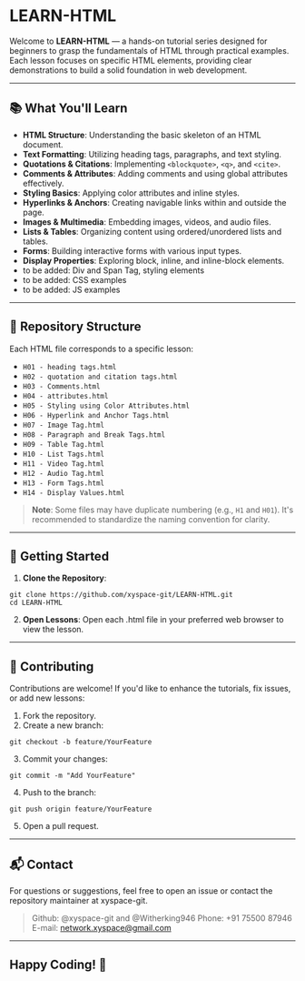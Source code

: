 # LEARN-HTML

Welcome to **LEARN-HTML** — a hands-on tutorial series designed for beginners to grasp the fundamentals of HTML through practical examples. Each lesson focuses on specific HTML elements, providing clear demonstrations to build a solid foundation in web development.

---

## 📚 What You'll Learn

- **HTML Structure**: Understanding the basic skeleton of an HTML document.
- **Text Formatting**: Utilizing heading tags, paragraphs, and text styling.
- **Quotations & Citations**: Implementing `<blockquote>`, `<q>`, and `<cite>`.
- **Comments & Attributes**: Adding comments and using global attributes effectively.
- **Styling Basics**: Applying color attributes and inline styles.
- **Hyperlinks & Anchors**: Creating navigable links within and outside the page.
- **Images & Multimedia**: Embedding images, videos, and audio files.
- **Lists & Tables**: Organizing content using ordered/unordered lists and tables.
- **Forms**: Building interactive forms with various input types.
- **Display Properties**: Exploring block, inline, and inline-block elements.
- to be added: Div and Span Tag, styling elements
- to be added: CSS examples
- to be added: JS examples

---

## 📂 Repository Structure

Each HTML file corresponds to a specific lesson:

- `H01 - heading tags.html`
- `H02 - quotation and citation tags.html`
- `H03 - Comments.html`
- `H04 - attributes.html`
- `H05 - Styling using Color Attributes.html`
- `H06 - Hyperlink and Anchor Tags.html`
- `H07 - Image Tag.html`
- `H08 - Paragraph and Break Tags.html`
- `H09 - Table Tag.html`
- `H10 - List Tags.html`
- `H11 - Video Tag.html`
- `H12 - Audio Tag.html`
- `H13 - Form Tags.html`
- `H14 - Display Values.html`

> **Note**: Some files may have duplicate numbering (e.g., `H1` and `H01`). It's recommended to standardize the naming convention for clarity.

---

## 🚀 Getting Started

1. **Clone the Repository**:
```
git clone https://github.com/xyspace-git/LEARN-HTML.git
cd LEARN-HTML
```
2. **Open Lessons**:
Open each .html file in your preferred web browser to view the lesson.
---
## 🤝 Contributing
Contributions are welcome! If you'd like to enhance the tutorials, fix issues, or add new lessons:

1. Fork the repository.
2. Create a new branch:
```
git checkout -b feature/YourFeature
```
3. Commit your changes:
```
git commit -m "Add YourFeature"
```
4. Push to the branch:
```
git push origin feature/YourFeature
```
5. Open a pull request.
---
## 📬 Contact
For questions or suggestions, feel free to open an issue or contact the repository maintainer at xyspace-git.
> Github: @xyspace-git and @Witherking946
> Phone: +91 75500 87946
> E-mail: network.xyspace@gmail.com

---
Happy Coding! 🚀
---
